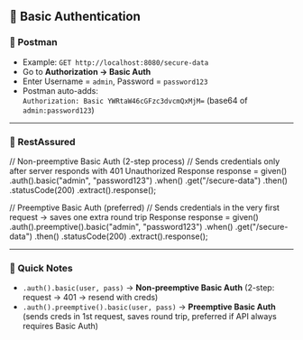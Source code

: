 ## 📌 Basic Authentication

### 🔹 Postman
- Example: `GET http://localhost:8080/secure-data`
- Go to **Authorization → Basic Auth**
- Enter Username = `admin`, Password = `password123`
- Postman auto-adds:  
  `Authorization: Basic YWRtaW46cGFzc3dvcmQxMjM=` (base64 of `admin:password123`)

---

### 🔹 RestAssured
// Non-preemptive Basic Auth (2-step process)
// Sends credentials only after server responds with 401 Unauthorized
Response response = given()
        .auth().basic("admin", "password123")
        .when()
        .get("/secure-data")
        .then()
        .statusCode(200)
        .extract().response();

// Preemptive Basic Auth (preferred)
// Sends credentials in the very first request → saves one extra round trip
Response response = given()
        .auth().preemptive().basic("admin", "password123")
        .when()
        .get("/secure-data")
        .then()
        .statusCode(200)
        .extract().response();

---

### 🔹 Quick Notes
- `.auth().basic(user, pass)` → **Non-preemptive Basic Auth** (2-step: request → 401 → resend with creds)  
- `.auth().preemptive().basic(user, pass)` → **Preemptive Basic Auth** (sends creds in 1st request, saves round trip, preferred if API always requires Basic Auth)  
